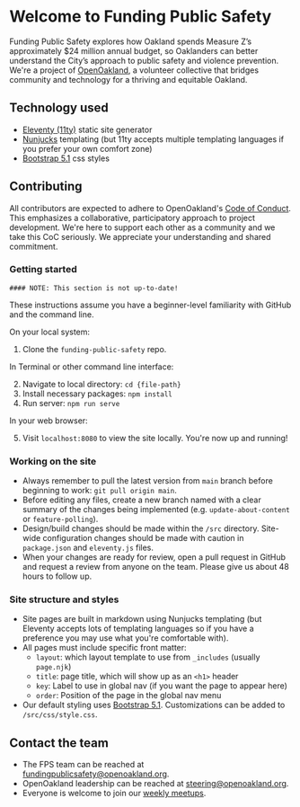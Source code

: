 # Welcome to Funding Public Safety

Funding Public Safety explores how Oakland spends Measure Z’s approximately $24 million annual budget, so Oaklanders can better understand the City’s approach to public safety and violence prevention. We're a project of [OpenOakland](https://openoakland.org), a volunteer collective that bridges community and technology for a thriving and equitable Oakland.

## Technology used

- [Eleventy (11ty)](https://www.11ty.dev/) static site generator
- [Nunjucks](https://mozilla.github.io/nunjucks/templating.html) templating (but 11ty accepts multiple templating languages if you prefer your own comfort zone)
- [Bootstrap 5.1](https://getbootstrap.com/docs/5.1) css styles

## Contributing

All contributors are expected to adhere to OpenOakland's [Code of Conduct](https://openoakland.org/code-of-conduct/). This emphasizes a collaborative, participatory approach to project development. We're here to support each other as a community and we take this CoC seriously. We appreciate your understanding and shared commitment.

### Getting started

```
#### NOTE: This section is not up-to-date!
```

These instructions assume you have a beginner-level familiarity with GitHub and the command line.

On your local system:

1. Clone the `funding-public-safety` repo.

In Terminal or other command line interface:

2. Navigate to local directory: `cd {file-path}`
3. Install necessary packages: `npm install`
4. Run server: `npm run serve`

In your web browser:

5. Visit `localhost:8080` to view the site locally. You're now up and running!

### Working on the site

- Always remember to pull the latest version from `main` branch before beginning to work: `git pull origin main`.
- Before editing any files, create a new branch named with a clear summary of the changes being implemented (e.g. `update-about-content` or `feature-polling`).
- Design/build changes should be made within the `/src` directory. Site-wide configuration changes should be made with caution in `package.json` and `eleventy.js` files.
- When your changes are ready for review, open a pull request in GitHub and request a review from anyone on the team. Please give us about 48 hours to follow up.

### Site structure and styles

- Site pages are built in markdown using Nunjucks templating (but Eleventy accepts lots of templating languages so if you have a preference you may use what you're comfortable with).
- All pages must include specific front matter:
  - `layout`: which layout template to use from `_includes` (usually `page.njk`)
  - `title`: page title, which will show up as an `<h1>` header
  - `key`: Label to use in global nav (if you want the page to appear here)
  - `order`: Position of the page in the global nav menu
- Our default styling uses [Bootstrap 5.1](https://getbootstrap.com/docs/5.1/). Customizations can be added to `/src/css/style.css`.


## Contact the team

- The FPS team can be reached at [fundingpublicsafety@openoakland.org](mailto:fundingpublicsafety@openoakland.org).
- OpenOakland leadership can be reached at [steering@openoakland.org](mailto:steering@openoakland.org).
- Everyone is welcome to join our [weekly meetups](https://www.meetup.com/openOakland/events).
